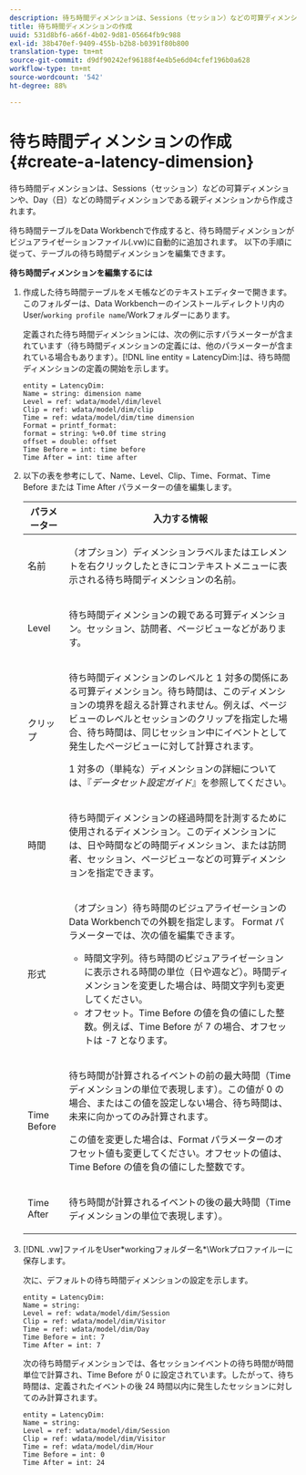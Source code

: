 ```yaml
---
description: 待ち時間ディメンションは、Sessions（セッション）などの可算ディメンションや、Day（日）などの時間ディメンションである親ディメンションから作成されます。
title: 待ち時間ディメンションの作成
uuid: 531d8bf6-a66f-4b02-9d81-05664fb9c988
exl-id: 38b470ef-9409-455b-b2b8-b0391f80b800
translation-type: tm+mt
source-git-commit: d9df90242ef96188f4e4b5e6d04cfef196b0a628
workflow-type: tm+mt
source-wordcount: '542'
ht-degree: 88%

---
```


# 待ち時間ディメンションの作成{#create-a-latency-dimension}

待ち時間ディメンションは、Sessions（セッション）などの可算ディメンションや、Day（日）などの時間ディメンションである親ディメンションから作成されます。

待ち時間テーブルをData Workbenchで作成すると、待ち時間ディメンションがビジュアライゼーションファイル(.vw)に自動的に追加されます。 以下の手順に従って、テーブルの待ち時間ディメンションを編集できます。

**待ち時間ディメンションを編集するには**

1. 作成した待ち時間テーブルをメモ帳などのテキストエディターで開きます。このフォルダーは、Data Workbenchーのインストールディレクトリ内のUser/`working profile name`/Workフォルダーにあります。

   定義された待ち時間ディメンションには、次の例に示すパラメーターが含まれています（待ち時間ディメンションの定義には、他のパラメーターが含まれている場合もあります）。[!DNL line entity = LatencyDim:]は、待ち時間ディメンションの定義の開始を示します。

   ```
   entity = LatencyDim:
   Name = string: dimension name
   Level = ref: wdata/model/dim/level
   Clip = ref: wdata/model/dim/clip
   Time = ref: wdata/model/dim/time dimension
   Format = printf_format: 
   format = string: %+0.0f time string
   offset = double: offset
   Time Before = int: time before
   Time After = int: time after
   ```

1. 以下の表を参考にして、Name、Level、Clip、Time、Format、Time Before または Time After パラメーターの値を編集します。

   <table id="table_13DF30B8B7314F118D0ED5DF9EA70B9B"> 
   <thead> 
   <tr> 
      <th colname="col1" class="entry"> パラメーター </th> 
      <th colname="col2" class="entry"> 入力する情報 </th> 
   </tr> 
   </thead>
   <tbody> 
   <tr> 
      <td colname="col1"> <p>名前 </p> </td> 
      <td colname="col2"> <p>（オプション）ディメンションラベルまたはエレメントを右クリックしたときにコンテキストメニューに表示される待ち時間ディメンションの名前。 </p> </td> 
   </tr> 
   <tr> 
      <td colname="col1"> <p>Level </p> </td> 
      <td colname="col2"> <p>待ち時間ディメンションの親である可算ディメンション。セッション、訪問者、ページビューなどがあります。 </p> </td> 
   </tr> 
   <tr> 
      <td colname="col1"> <p>クリップ </p> </td> 
      <td colname="col2"> <p>待ち時間ディメンションのレベルと 1 対多の関係にある可算ディメンション。待ち時間は、このディメンションの境界を超える計算されません。例えば、ページビューのレベルとセッションのクリップを指定した場合、待ち時間は、同じセッション中にイベントとして発生したページビューに対して計算されます。 </p> <p>1 対多の（単純な）ディメンションの詳細については、『<i>データセット設定ガイド</i>』を参照してください。 </p> </td> 
   </tr> 
   <tr> 
      <td colname="col1"> <p>時間 </p> </td> 
      <td colname="col2"> <p>待ち時間ディメンションの経過時間を計測するために使用されるディメンション。このディメンションには、日や時間などの時間ディメンション、または訪問者、セッション、ページビューなどの可算ディメンションを指定できます。 </p> </td> 
   </tr> 
   <tr> 
      <td colname="col1"> 形式 </td> 
      <td colname="col2"> <p>（オプション）待ち時間のビジュアライゼーションのData Workbenchでの外観を指定します。 Format パラメーターでは、次の値を編集できます。 
      <ul id="ul_ABF4C17BDE2E4F6C9CBDD933674DE861"> 
         <li id="li_5ED6A7267C81444983AF8507ADC6A5AB">時間文字列。待ち時間のビジュアライゼーションに表示される時間の単位（日や週など）。時間ディメンションを変更した場合は、時間文字列も変更してください。 </li> 
         <li id="li_E3B517ECE1494221AAE90455CC0AAB42">オフセット。Time Before の値を負の値にした整数。例えば、Time Before が 7 の場合、オフセットは -7 となります。 </li> 
      </ul> </p> </td> 
   </tr> 
   <tr> 
      <td colname="col1"> <p>Time Before </p> </td> 
      <td colname="col2"> <p>待ち時間が計算されるイベントの前の最大時間（Time ディメンションの単位で表現します）。この値が 0 の場合、またはこの値を設定しない場合、待ち時間は、未来に向かってのみ計算されます。 </p> <p>この値を変更した場合は、Format パラメーターのオフセット値も変更してください。オフセットの値は、Time Before の値を負の値にした整数です。 </p> </td> 
   </tr> 
   <tr> 
      <td colname="col1"> <p>Time After </p> </td> 
      <td colname="col2"> <p>待ち時間が計算されるイベントの後の最大時間（Time ディメンションの単位で表現します）。 </p> </td> 
   </tr> 
   </tbody> 
   </table>

1. [!DNL .vw]ファイルをUser\*workingフォルダー名*\Workプロファイルーに保存します。

   次に、デフォルトの待ち時間ディメンションの設定を示します。

   ```
   entity = LatencyDim:
   Name = string: 
   Level = ref: wdata/model/dim/Session
   Clip = ref: wdata/model/dim/Visitor
   Time = ref: wdata/model/dim/Day
   Time Before = int: 7
   Time After = int: 7
   ```

   次の待ち時間ディメンションでは、各セッションイベントの待ち時間が時間単位で計算され、Time Before が 0 に設定されています。したがって、待ち時間は、定義されたイベントの後 24 時間以内に発生したセッションに対してのみ計算されます。

   ```
   entity = LatencyDim:
   Name = string:
   Level = ref: wdata/model/dim/Session
   Clip = ref: wdata/model/dim/Visitor
   Time = ref: wdata/model/dim/Hour
   Time Before = int: 0
   Time After = int: 24
   ```
